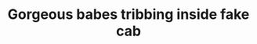 ---
layout: post
title: Gorgeous babes tribbing inside fake cab
duration: '06:56'
view: 216
rate: 2
video: 'https://flashservice.xvideos.com/embedframe/27110851'
priority: 0.9
changefreq: daily
---